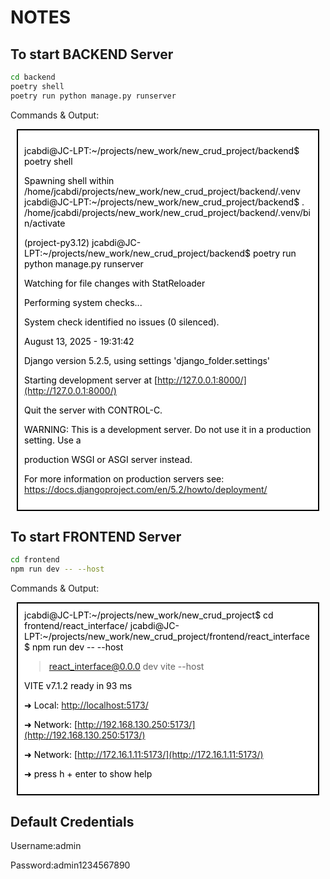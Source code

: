 # NOTES

## To start BACKEND Server

```bash
cd backend
poetry shell
poetry run python manage.py runserver
```

Commands & Output:
<div style="border: 2px solid black; padding: 10px; margin: 10px; color: #000000ff; background-color: #ffffffff;">

jcabdi@JC-LPT:~/projects/new_work/new_crud_project/backend$ poetry shell

Spawning shell within /home/jcabdi/projects/new_work/new_crud_project/backend/.venv
jcabdi@JC-LPT:~/projects/new_work/new_crud_project/backend$ . /home/jcabdi/projects/new_work/new_crud_project/backend/.venv/bin/activate

(project-py3.12) jcabdi@JC-LPT:~/projects/new_work/new_crud_project/backend$ poetry run python manage.py runserver

Watching for file changes with StatReloader

Performing system checks...

System check identified no issues (0 silenced).

August 13, 2025 - 19:31:42

Django version 5.2.5, using settings 'django_folder.settings'

Starting development server at [http://127.0.0.1:8000/](http://127.0.0.1:8000/)

Quit the server with CONTROL-C.

WARNING: This is a development server. Do not use it in a production setting. Use a

production WSGI or ASGI server instead.

For more information on production servers see: <https://docs.djangoproject.com/en/5.2/howto/deployment/>
</div>

## To start FRONTEND Server

```bash
cd frontend
npm run dev -- --host
```

Commands & Output:
<div style="border: 2px solid black; padding: 10px; margin: 10px; color: #000000ff; background-color: #ffffffff;">
jcabdi@JC-LPT:~/projects/new_work/new_crud_project$ cd frontend/react_interface/
jcabdi@JC-LPT:~/projects/new_work/new_crud_project/frontend/react_interface$ npm run dev -- --host

> react_interface@0.0.0 dev
> vite --host

  VITE v7.1.2  ready in 93 ms

  ➜  Local:   [http://localhost:5173/](http://localhost:5173/)

  ➜  Network: [http://192.168.130.250:5173/](http://192.168.130.250:5173/)

  ➜  Network: [http://172.16.1.11:5173/](http://172.16.1.11:5173/)

  ➜  press h + enter to show help
</div>

## Default Credentials

Username:admin

Password:admin1234567890
